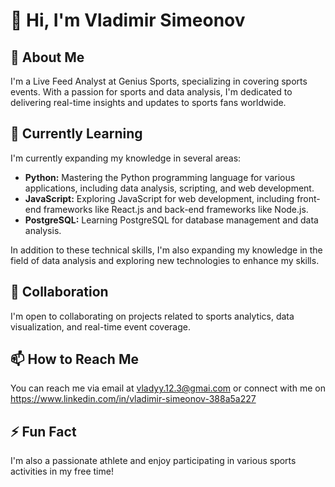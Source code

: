 # 👋 Hi, I'm Vladimir Simeonov 

## 👀 About Me
I'm a Live Feed Analyst at Genius Sports, specializing in covering sports events. With a passion for sports and data analysis, I'm dedicated to delivering real-time insights and updates to sports fans worldwide.

## 🌱 Currently Learning
I'm currently expanding my knowledge in several areas:

- **Python:** Mastering the Python programming language for various applications, including data analysis, scripting, and web development.
- **JavaScript:** Exploring JavaScript for web development, including front-end frameworks like React.js and back-end frameworks like Node.js.
- **PostgreSQL:** Learning PostgreSQL for database management and data analysis.
  
In addition to these technical skills, I'm also expanding my knowledge in the field of data analysis and exploring new technologies to enhance my skills.

## 💞️ Collaboration
I'm open to collaborating on projects related to sports analytics, data visualization, and real-time event coverage.

## 📫 How to Reach Me
You can reach me via email at vladyy.12.3@gmai.com or connect with me on https://www.linkedin.com/in/vladimir-simeonov-388a5a227

## ⚡ Fun Fact
I'm also a passionate athlete and enjoy participating in various sports activities in my free time!
